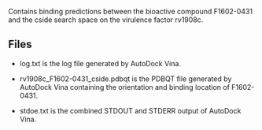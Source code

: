 Contains binding predictions between the bioactive compound F1602-0431 and the cside search space on the virulence factor rv1908c.

## Files

- log.txt is the log file generated by AutoDock Vina.

- rv1908c_F1602-0431_cside.pdbqt is the PDBQT file generated by AutoDock Vina containing the orientation and binding location of F1602-0431.

- stdoe.txt is the combined STDOUT and STDERR output of AutoDock Vina.

